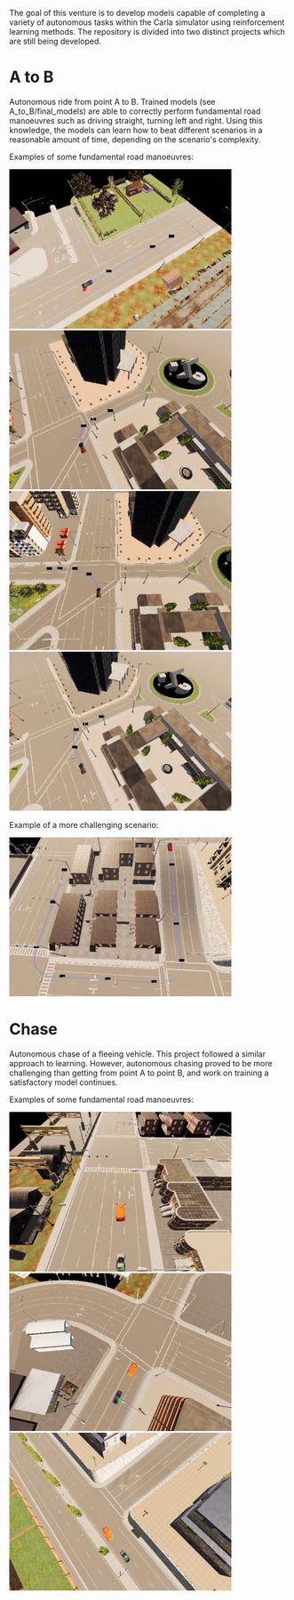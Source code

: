 The goal of this venture is to develop models capable of completing a variety of autonomous tasks within the Carla simulator using reinforcement learning methods. The repository is divided into two distinct projects which are still being developed.

# A to B
Autonomous ride from point A to B.
Trained models (see A_to_B/final_models) are able to correctly perform fundamental road manoeuvres such as driving straight, turning left and right.
Using this knowledge, the models can learn how to beat different scenarios in a reasonable amount of time, depending on the scenario's complexity.

Examples of some fundamental road manoeuvres:
<p align="left">
  <img src="Gif/a_b/sc1/scenario1.gif" width="400"/>
  <img src="Gif/a_b/sc3/scenario3.gif" width="400"/>
  <img src="Gif/a_b/sc4/scenario4.gif" width="400"/>
  <img src="Gif/a_b/sc5/scenario5.gif" width="400"/>
</p>

Example of a more challenging scenario:
<p align="centre">
  <img src="Gif/a_b/sc7/scenario7.gif" width="400"/>
</p>

# Chase
Autonomous chase of a fleeing vehicle.
This project followed a similar approach to learning. However, autonomous chasing proved to be more challenging than getting from point A to point B, and work on training a satisfactory model continues.

Examples of some fundamental road manoeuvres:
<p align="left">
  <img src="Gif/chase/sc1/scenario1.gif" width="400"/>
  <img src="Gif/chase/sc3/scenario3.gif" width="400"/>
  <img src="Gif/chase/sc5/sc5.gif" width="400"/>
</p>

